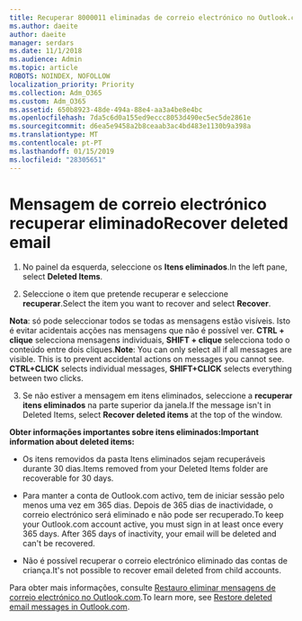 ```yaml
---
title: Recuperar 8000011 eliminadas de correio electrónico no Outlook.com
ms.author: daeite
author: daeite
manager: serdars
ms.date: 11/1/2018
ms.audience: Admin
ms.topic: article
ROBOTS: NOINDEX, NOFOLLOW
localization_priority: Priority
ms.collection: Adm_O365
ms.custom: Adm_O365
ms.assetid: 650b8923-48de-494a-88e4-aa3a4be8e4bc
ms.openlocfilehash: 7da5c6d0a155ed9eccc8053d490ec5ec5de2861e
ms.sourcegitcommit: d6ea5e9458a2b8ceaab3ac4bd483e1130b9a398a
ms.translationtype: MT
ms.contentlocale: pt-PT
ms.lasthandoff: 01/15/2019
ms.locfileid: "28305651"
---
```

# <a name="recover-deleted-email"></a><span data-ttu-id="ddafd-102">Mensagem de correio electrónico recuperar eliminado</span><span class="sxs-lookup"><span data-stu-id="ddafd-102">Recover deleted email</span></span>

1. <span data-ttu-id="ddafd-103">No painel da esquerda, seleccione os **Itens eliminados**.</span><span class="sxs-lookup"><span data-stu-id="ddafd-103">In the left pane, select **Deleted Items**.</span></span> 
    
2. <span data-ttu-id="ddafd-104">Seleccione o item que pretende recuperar e seleccione **recuperar**.</span><span class="sxs-lookup"><span data-stu-id="ddafd-104">Select the item you want to recover and select **Recover**.</span></span> 
  
 <span data-ttu-id="ddafd-p101">**Nota**: só pode seleccionar todos se todas as mensagens estão visíveis. Isto é evitar acidentais acções nas mensagens que não é possível ver. **CTRL + clique** selecciona mensagens individuais, **SHIFT + clique** selecciona todo o conteúdo entre dois cliques.</span><span class="sxs-lookup"><span data-stu-id="ddafd-p101">**Note**: You can only select all if all messages are visible. This is to prevent accidental actions on messages you cannot see. **CTRL+CLICK** selects individual messages, **SHIFT+CLICK** selects everything between two clicks.</span></span> 
    
3. <span data-ttu-id="ddafd-108">Se não estiver a mensagem em itens eliminados, seleccione a **recuperar itens eliminados** na parte superior da janela.</span><span class="sxs-lookup"><span data-stu-id="ddafd-108">If the message isn't in Deleted Items, select **Recover deleted items** at the top of the window.</span></span> 
    
 <span data-ttu-id="ddafd-109">**Obter informações importantes sobre itens eliminados:**</span><span class="sxs-lookup"><span data-stu-id="ddafd-109">**Important information about deleted items:**</span></span>
  
- <span data-ttu-id="ddafd-110">Os itens removidos da pasta Itens eliminados sejam recuperáveis durante 30 dias.</span><span class="sxs-lookup"><span data-stu-id="ddafd-110">Items removed from your Deleted Items folder are recoverable for 30 days.</span></span>
    
- <span data-ttu-id="ddafd-p102">Para manter a conta de Outlook.com activo, tem de iniciar sessão pelo menos uma vez em 365 dias. Depois de 365 dias de inactividade, o correio electrónico será eliminado e não pode ser recuperado.</span><span class="sxs-lookup"><span data-stu-id="ddafd-p102">To keep your Outlook.com account active, you must sign in at least once every 365 days. After 365 days of inactivity, your email will be deleted and can't be recovered.</span></span>
    
- <span data-ttu-id="ddafd-113">Não é possível recuperar o correio electrónico eliminado das contas de criança.</span><span class="sxs-lookup"><span data-stu-id="ddafd-113">It's not possible to recover email deleted from child accounts.</span></span>
    
<span data-ttu-id="ddafd-114">Para obter mais informações, consulte [Restauro eliminar mensagens de correio electrónico no Outlook.com](https://go.microsoft.com/fwlink/p/?linkid=873117).</span><span class="sxs-lookup"><span data-stu-id="ddafd-114">To learn more, see [Restore deleted email messages in Outlook.com](https://go.microsoft.com/fwlink/p/?linkid=873117).</span></span>
  

